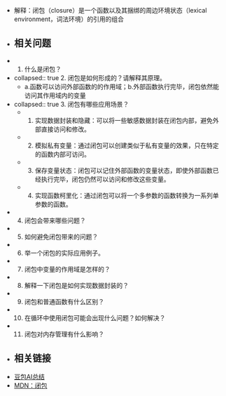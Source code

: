 - 解释：闭包（closure）是一个函数以及其捆绑的周边环境状态（lexical environment，词法环境）的引用的组合
- ## 相关问题
- 1.  什么是闭包？
- collapsed:: true
  2.  闭包是如何形成的？请解释其原理。
	- a.函数可以访问外部函数的的作用域；b.外部函数执行完毕，闭包依然能访问其作用域内的变量
- collapsed:: true
  3.  闭包有哪些应用场景？
	- 1.  实现数据封装和隐藏：可以将一些敏感数据封装在闭包内部，避免外部直接访问和修改。
	- 2.  模拟私有变量：通过闭包可以创建类似于私有变量的效果，只在特定的函数内部可访问。
	- 3.  保存变量状态：闭包可以记住外部函数的变量状态，即使外部函数已经执行完毕，闭包仍然可以访问和修改这些变量。
	- 4.  实现函数柯里化：通过闭包可以将一个多参数的函数转换为一系列单参数的函数。
- 4.  闭包会带来哪些问题？
- 5.  如何避免闭包带来的问题？
- 6.  举一个闭包的实际应用例子。
- 7.  闭包中变量的作用域是怎样的？
- 8.  解释一下闭包是如何实现数据封装的？
- 9.  闭包和普通函数有什么区别？
- 10. 在循环中使用闭包可能会出现什么问题？如何解决？
- 11. 闭包对内存管理有什么影响？
- ## 相关链接
- [豆包AI总结](https://www.doubao.com/thread/wb0640721b96f3f7b)
- [MDN：闭包](https://developer.mozilla.org/zh-CN/docs/Web/JavaScript/Closures)